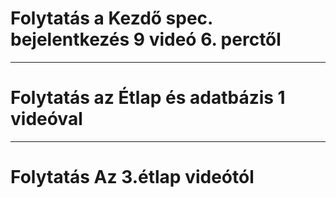 ﻿# Folytatás a Kezdő spec. bejelentkezés 9 videó 6. perctől
---
# Folytatás az Étlap és adatbázis 1 videóval
---
# Folytatás Az 3.étlap videótól
